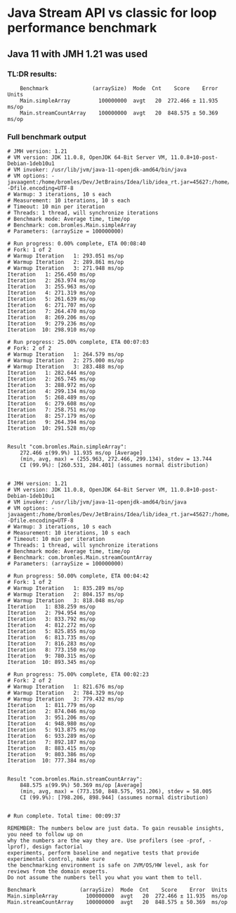 # Java Stream API vs classic for loop performance benchmark
## Java 11 with JMH 1.21 was used

### TL:DR results:
    
        Benchmark              (arraySize)  Mode  Cnt    Score    Error  Units
        Main.simpleArray         100000000  avgt   20  272.466 ± 11.935  ms/op
        Main.streamCountArray    100000000  avgt   20  848.575 ± 50.369  ms/op

### Full benchmark output

    # JMH version: 1.21
    # VM version: JDK 11.0.8, OpenJDK 64-Bit Server VM, 11.0.8+10-post-Debian-1deb10u1
    # VM invoker: /usr/lib/jvm/java-11-openjdk-amd64/bin/java
    # VM options: -javaagent:/home/bromles/Dev/JetBrains/Idea/lib/idea_rt.jar=45627:/home/bromles/Dev/JetBrains/Idea/bin -Dfile.encoding=UTF-8
    # Warmup: 3 iterations, 10 s each
    # Measurement: 10 iterations, 10 s each
    # Timeout: 10 min per iteration
    # Threads: 1 thread, will synchronize iterations
    # Benchmark mode: Average time, time/op
    # Benchmark: com.bromles.Main.simpleArray
    # Parameters: (arraySize = 100000000)
     
    # Run progress: 0.00% complete, ETA 00:08:40
    # Fork: 1 of 2
    # Warmup Iteration   1: 293.051 ms/op
    # Warmup Iteration   2: 289.861 ms/op
    # Warmup Iteration   3: 271.948 ms/op
    Iteration   1: 256.450 ms/op
    Iteration   2: 263.974 ms/op
    Iteration   3: 255.963 ms/op
    Iteration   4: 271.319 ms/op
    Iteration   5: 261.639 ms/op
    Iteration   6: 271.707 ms/op
    Iteration   7: 264.470 ms/op
    Iteration   8: 269.206 ms/op
    Iteration   9: 279.236 ms/op
    Iteration  10: 298.910 ms/op
 
    # Run progress: 25.00% complete, ETA 00:07:03
    # Fork: 2 of 2
    # Warmup Iteration   1: 264.579 ms/op
    # Warmup Iteration   2: 275.000 ms/op
    # Warmup Iteration   3: 283.488 ms/op
    Iteration   1: 282.644 ms/op
    Iteration   2: 265.745 ms/op
    Iteration   3: 288.972 ms/op
    Iteration   4: 299.134 ms/op
    Iteration   5: 268.489 ms/op
    Iteration   6: 279.608 ms/op
    Iteration   7: 258.751 ms/op
    Iteration   8: 257.179 ms/op
    Iteration   9: 264.394 ms/op
    Iteration  10: 291.528 ms/op
 
 
    Result "com.bromles.Main.simpleArray":
        272.466 ±(99.9%) 11.935 ms/op [Average]
        (min, avg, max) = (255.963, 272.466, 299.134), stdev = 13.744
        CI (99.9%): [260.531, 284.401] (assumes normal distribution)
 
 
    # JMH version: 1.21
    # VM version: JDK 11.0.8, OpenJDK 64-Bit Server VM, 11.0.8+10-post-Debian-1deb10u1
    # VM invoker: /usr/lib/jvm/java-11-openjdk-amd64/bin/java
    # VM options: -javaagent:/home/bromles/Dev/JetBrains/Idea/lib/idea_rt.jar=45627:/home/bromles/Dev/JetBrains/Idea/bin -Dfile.encoding=UTF-8
    # Warmup: 3 iterations, 10 s each
    # Measurement: 10 iterations, 10 s each
    # Timeout: 10 min per iteration
    # Threads: 1 thread, will synchronize iterations
    # Benchmark mode: Average time, time/op
    # Benchmark: com.bromles.Main.streamCountArray
    # Parameters: (arraySize = 100000000)
 
    # Run progress: 50.00% complete, ETA 00:04:42
    # Fork: 1 of 2
    # Warmup Iteration   1: 835.289 ms/op
    # Warmup Iteration   2: 804.157 ms/op
    # Warmup Iteration   3: 818.048 ms/op
    Iteration   1: 838.259 ms/op
    Iteration   2: 794.954 ms/op
    Iteration   3: 833.792 ms/op
    Iteration   4: 812.272 ms/op
    Iteration   5: 825.855 ms/op
    Iteration   6: 813.735 ms/op
    Iteration   7: 816.283 ms/op
    Iteration   8: 773.150 ms/op
    Iteration   9: 780.315 ms/op
    Iteration  10: 893.345 ms/op
 
    # Run progress: 75.00% complete, ETA 00:02:23
    # Fork: 2 of 2
    # Warmup Iteration   1: 821.676 ms/op
    # Warmup Iteration   2: 784.329 ms/op
    # Warmup Iteration   3: 779.432 ms/op
    Iteration   1: 811.779 ms/op
    Iteration   2: 874.046 ms/op
    Iteration   3: 951.206 ms/op
    Iteration   4: 948.980 ms/op
    Iteration   5: 913.875 ms/op
    Iteration   6: 933.289 ms/op
    Iteration   7: 892.187 ms/op
    Iteration   8: 883.415 ms/op
    Iteration   9: 803.386 ms/op
    Iteration  10: 777.384 ms/op
 
 
    Result "com.bromles.Main.streamCountArray":
        848.575 ±(99.9%) 50.369 ms/op [Average]
        (min, avg, max) = (773.150, 848.575, 951.206), stdev = 58.005
        CI (99.9%): [798.206, 898.944] (assumes normal distribution)
 
 
    # Run complete. Total time: 00:09:37
 
    REMEMBER: The numbers below are just data. To gain reusable insights, you need to follow up on
    why the numbers are the way they are. Use profilers (see -prof, -lprof), design factorial
    experiments, perform baseline and negative tests that provide experimental control, make sure
    the benchmarking environment is safe on JVM/OS/HW level, ask for reviews from the domain experts.
    Do not assume the numbers tell you what you want them to tell.
 
    Benchmark              (arraySize)  Mode  Cnt    Score    Error  Units
    Main.simpleArray         100000000  avgt   20  272.466 ± 11.935  ms/op
    Main.streamCountArray    100000000  avgt   20  848.575 ± 50.369  ms/op
 
